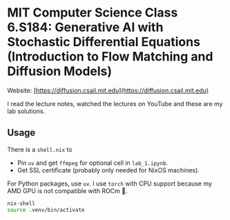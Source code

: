 # MIT Computer Science Class 6.S184: Generative AI with Stochastic Differential Equations (Introduction to Flow Matching and Diffusion Models)

Website: [https://diffusion.csail.mit.edu](https://diffusion.csail.mit.edu)

I read the lecture notes, watched the lectures on YouTube and these are my lab solutions.

## Usage

There is a `shell.nix` to

- Pin `uv` and get `ffmpeg` for optional cell in `lab_1.ipynb`.
- Get SSL certificate (probably only needed for NixOS machines).

For Python packages, use `uv`.
I use `torch` with CPU support because my AMD GPU is not compatible with ROCm 🥲.

```bash
nix-shell
source .venv/bin/activate
```

